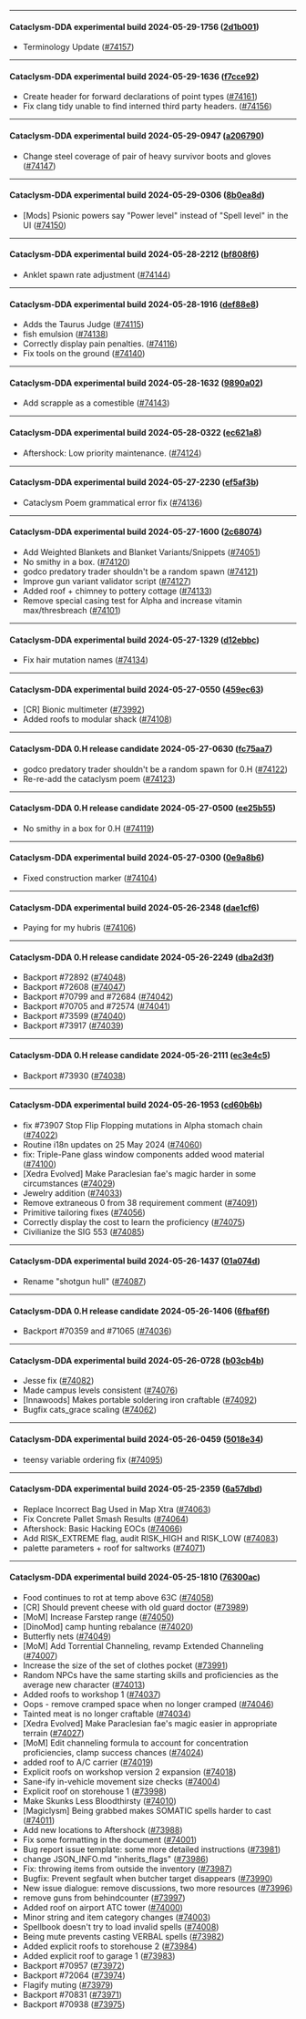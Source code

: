 
---

#### Cataclysm-DDA experimental build 2024-05-29-1756 ([2d1b001](https://github.com/CleverRaven/Cataclysm-DDA/releases/tag/cdda-experimental-2024-05-29-1756))

* Terminology Update ([#74157](https://github.com/CleverRaven/Cataclysm-DDA/pull/74157))

---

#### Cataclysm-DDA experimental build 2024-05-29-1636 ([f7cce92](https://github.com/CleverRaven/Cataclysm-DDA/releases/tag/cdda-experimental-2024-05-29-1636))

* Create header for forward declarations of point types ([#74161](https://github.com/CleverRaven/Cataclysm-DDA/pull/74161))
* Fix clang tidy unable to find interned third party headers. ([#74156](https://github.com/CleverRaven/Cataclysm-DDA/pull/74156))

---

#### Cataclysm-DDA experimental build 2024-05-29-0947 ([a206790](https://github.com/CleverRaven/Cataclysm-DDA/releases/tag/cdda-experimental-2024-05-29-0947))

* Change steel coverage of pair of heavy survivor boots and gloves ([#74147](https://github.com/CleverRaven/Cataclysm-DDA/pull/74147))

---

#### Cataclysm-DDA experimental build 2024-05-29-0306 ([8b0ea8d](https://github.com/CleverRaven/Cataclysm-DDA/releases/tag/cdda-experimental-2024-05-29-0306))

* [Mods] Psionic powers say "Power level" instead of "Spell level" in the UI ([#74150](https://github.com/CleverRaven/Cataclysm-DDA/pull/74150))

---

#### Cataclysm-DDA experimental build 2024-05-28-2212 ([bf808f6](https://github.com/CleverRaven/Cataclysm-DDA/releases/tag/cdda-experimental-2024-05-28-2212))

* Anklet spawn rate adjustment ([#74144](https://github.com/CleverRaven/Cataclysm-DDA/pull/74144))

---

#### Cataclysm-DDA experimental build 2024-05-28-1916 ([def88e8](https://github.com/CleverRaven/Cataclysm-DDA/releases/tag/cdda-experimental-2024-05-28-1916))

* Adds the Taurus Judge ([#74115](https://github.com/CleverRaven/Cataclysm-DDA/pull/74115))
* fish emulsion ([#74138](https://github.com/CleverRaven/Cataclysm-DDA/pull/74138))
* Correctly display pain penalties. ([#74116](https://github.com/CleverRaven/Cataclysm-DDA/pull/74116))
* Fix tools on the ground ([#74140](https://github.com/CleverRaven/Cataclysm-DDA/pull/74140))

---

#### Cataclysm-DDA experimental build 2024-05-28-1632 ([9890a02](https://github.com/CleverRaven/Cataclysm-DDA/releases/tag/cdda-experimental-2024-05-28-1632))

* Add scrapple as a comestible ([#74143](https://github.com/CleverRaven/Cataclysm-DDA/pull/74143))

---

#### Cataclysm-DDA experimental build 2024-05-28-0322 ([ec621a8](https://github.com/CleverRaven/Cataclysm-DDA/releases/tag/cdda-experimental-2024-05-28-0322))

* Aftershock: Low priority maintenance. ([#74124](https://github.com/CleverRaven/Cataclysm-DDA/pull/74124))

---

#### Cataclysm-DDA experimental build 2024-05-27-2230 ([ef5af3b](https://github.com/CleverRaven/Cataclysm-DDA/releases/tag/cdda-experimental-2024-05-27-2230))

* Cataclysm Poem grammatical error fix ([#74136](https://github.com/CleverRaven/Cataclysm-DDA/pull/74136))

---

#### Cataclysm-DDA experimental build 2024-05-27-1600 ([2c68074](https://github.com/CleverRaven/Cataclysm-DDA/releases/tag/cdda-experimental-2024-05-27-1600))

* Add Weighted Blankets and Blanket Variants/Snippets ([#74051](https://github.com/CleverRaven/Cataclysm-DDA/pull/74051))
* No smithy in a box. ([#74120](https://github.com/CleverRaven/Cataclysm-DDA/pull/74120))
* godco predatory trader shouldn't be a random spawn ([#74121](https://github.com/CleverRaven/Cataclysm-DDA/pull/74121))
* Improve gun variant validator script ([#74127](https://github.com/CleverRaven/Cataclysm-DDA/pull/74127))
* Added roof + chimney to pottery cottage ([#74133](https://github.com/CleverRaven/Cataclysm-DDA/pull/74133))
* Remove special casing test for Alpha and increase vitamin max/thresbreach ([#74101](https://github.com/CleverRaven/Cataclysm-DDA/pull/74101))

---

#### Cataclysm-DDA experimental build 2024-05-27-1329 ([d12ebbc](https://github.com/CleverRaven/Cataclysm-DDA/releases/tag/cdda-experimental-2024-05-27-1329))

* Fix hair mutation names ([#74134](https://github.com/CleverRaven/Cataclysm-DDA/pull/74134))

---

#### Cataclysm-DDA experimental build 2024-05-27-0550 ([459ec63](https://github.com/CleverRaven/Cataclysm-DDA/releases/tag/cdda-experimental-2024-05-27-0550))

* [CR] Bionic multimeter ([#73992](https://github.com/CleverRaven/Cataclysm-DDA/pull/73992))
* Added roofs to modular shack ([#74108](https://github.com/CleverRaven/Cataclysm-DDA/pull/74108))

---

#### Cataclysm-DDA 0.H release candidate 2024-05-27-0630 ([fc75aa7](https://github.com/CleverRaven/Cataclysm-DDA/releases/tag/cdda-0.H-2024-05-27-0630))

* godco predatory trader shouldn't be a random spawn for 0.H ([#74122](https://github.com/CleverRaven/Cataclysm-DDA/pull/74122))
* Re-re-add the cataclysm poem ([#74123](https://github.com/CleverRaven/Cataclysm-DDA/pull/74123))

---

#### Cataclysm-DDA 0.H release candidate 2024-05-27-0500 ([ee25b55](https://github.com/CleverRaven/Cataclysm-DDA/releases/tag/cdda-0.H-2024-05-27-0500))

* No smithy in a box for 0.H ([#74119](https://github.com/CleverRaven/Cataclysm-DDA/pull/74119))

---

#### Cataclysm-DDA experimental build 2024-05-27-0300 ([0e9a8b6](https://github.com/CleverRaven/Cataclysm-DDA/releases/tag/cdda-experimental-2024-05-27-0300))

* Fixed construction marker ([#74104](https://github.com/CleverRaven/Cataclysm-DDA/pull/74104))

---

#### Cataclysm-DDA experimental build 2024-05-26-2348 ([dae1cf6](https://github.com/CleverRaven/Cataclysm-DDA/releases/tag/cdda-experimental-2024-05-26-2348))

* Paying for my hubris ([#74106](https://github.com/CleverRaven/Cataclysm-DDA/pull/74106))

---

#### Cataclysm-DDA 0.H release candidate 2024-05-26-2249 ([dba2d3f](https://github.com/CleverRaven/Cataclysm-DDA/releases/tag/cdda-0.H-2024-05-26-2249))

* Backport #72892 ([#74048](https://github.com/CleverRaven/Cataclysm-DDA/pull/74048))
* Backport #72608 ([#74047](https://github.com/CleverRaven/Cataclysm-DDA/pull/74047))
* Backport #70799 and #72684 ([#74042](https://github.com/CleverRaven/Cataclysm-DDA/pull/74042))
* Backport #70705 and #72574 ([#74041](https://github.com/CleverRaven/Cataclysm-DDA/pull/74041))
* Backport #73599 ([#74040](https://github.com/CleverRaven/Cataclysm-DDA/pull/74040))
* Backport #73917 ([#74039](https://github.com/CleverRaven/Cataclysm-DDA/pull/74039))

---

#### Cataclysm-DDA 0.H release candidate 2024-05-26-2111 ([ec3e4c5](https://github.com/CleverRaven/Cataclysm-DDA/releases/tag/cdda-0.H-2024-05-26-2111))

* Backport #73930 ([#74038](https://github.com/CleverRaven/Cataclysm-DDA/pull/74038))

---

#### Cataclysm-DDA experimental build 2024-05-26-1953 ([cd60b6b](https://github.com/CleverRaven/Cataclysm-DDA/releases/tag/cdda-experimental-2024-05-26-1953))

* fix #73907   Stop Flip Flopping mutations in Alpha stomach chain ([#74022](https://github.com/CleverRaven/Cataclysm-DDA/pull/74022))
* Routine i18n updates on 25 May 2024 ([#74060](https://github.com/CleverRaven/Cataclysm-DDA/pull/74060))
* fix: Triple-Pane glass window components added wood material ([#74100](https://github.com/CleverRaven/Cataclysm-DDA/pull/74100))
* [Xedra Evolved] Make Paraclesian fae's magic harder in some circumstances ([#74029](https://github.com/CleverRaven/Cataclysm-DDA/pull/74029))
* Jewelry addition ([#74033](https://github.com/CleverRaven/Cataclysm-DDA/pull/74033))
* Remove extraneous 0 from 38 requirement comment ([#74091](https://github.com/CleverRaven/Cataclysm-DDA/pull/74091))
* Primitive tailoring fixes ([#74056](https://github.com/CleverRaven/Cataclysm-DDA/pull/74056))
* Correctly display the cost to learn the proficiency ([#74075](https://github.com/CleverRaven/Cataclysm-DDA/pull/74075))
* Civilianize the SIG 553 ([#74085](https://github.com/CleverRaven/Cataclysm-DDA/pull/74085))

---

#### Cataclysm-DDA experimental build 2024-05-26-1437 ([01a074d](https://github.com/CleverRaven/Cataclysm-DDA/releases/tag/cdda-experimental-2024-05-26-1437))

* Rename "shotgun hull" ([#74087](https://github.com/CleverRaven/Cataclysm-DDA/pull/74087))

---

#### Cataclysm-DDA 0.H release candidate 2024-05-26-1406 ([6fbaf6f](https://github.com/CleverRaven/Cataclysm-DDA/releases/tag/cdda-0.H-2024-05-26-1406))

* Backport #70359 and #71065 ([#74036](https://github.com/CleverRaven/Cataclysm-DDA/pull/74036))

---

#### Cataclysm-DDA experimental build 2024-05-26-0728 ([b03cb4b](https://github.com/CleverRaven/Cataclysm-DDA/releases/tag/cdda-experimental-2024-05-26-0728))

* Jesse fix ([#74082](https://github.com/CleverRaven/Cataclysm-DDA/pull/74082))
* Made campus levels consistent ([#74076](https://github.com/CleverRaven/Cataclysm-DDA/pull/74076))
* [Innawoods] Makes portable soldering iron craftable ([#74092](https://github.com/CleverRaven/Cataclysm-DDA/pull/74092))
* Bugfix cats_grace scaling ([#74062](https://github.com/CleverRaven/Cataclysm-DDA/pull/74062))

---

#### Cataclysm-DDA experimental build 2024-05-26-0459 ([5018e34](https://github.com/CleverRaven/Cataclysm-DDA/releases/tag/cdda-experimental-2024-05-26-0459))

* teensy variable ordering fix ([#74095](https://github.com/CleverRaven/Cataclysm-DDA/pull/74095))

---

#### Cataclysm-DDA experimental build 2024-05-25-2359 ([6a57dbd](https://github.com/CleverRaven/Cataclysm-DDA/releases/tag/cdda-experimental-2024-05-25-2359))

* Replace Incorrect Bag Used in Map Xtra ([#74063](https://github.com/CleverRaven/Cataclysm-DDA/pull/74063))
* Fix Concrete Pallet Smash Results ([#74064](https://github.com/CleverRaven/Cataclysm-DDA/pull/74064))
* Aftershock: Basic Hacking EOCs ([#74066](https://github.com/CleverRaven/Cataclysm-DDA/pull/74066))
* Add RISK_EXTREME flag, audit RISK_HIGH and RISK_LOW ([#74083](https://github.com/CleverRaven/Cataclysm-DDA/pull/74083))
* palette parameters + roof for saltworks ([#74071](https://github.com/CleverRaven/Cataclysm-DDA/pull/74071))

---

#### Cataclysm-DDA experimental build 2024-05-25-1810 ([76300ac](https://github.com/CleverRaven/Cataclysm-DDA/releases/tag/cdda-experimental-2024-05-25-1810))

* Food continues to rot at temp above 63C ([#74058](https://github.com/CleverRaven/Cataclysm-DDA/pull/74058))
* [CR] Should prevent cheese with old guard doctor ([#73989](https://github.com/CleverRaven/Cataclysm-DDA/pull/73989))
* [MoM] Increase Farstep range ([#74050](https://github.com/CleverRaven/Cataclysm-DDA/pull/74050))
* [DinoMod] camp hunting rebalance ([#74020](https://github.com/CleverRaven/Cataclysm-DDA/pull/74020))
* Butterfly nets ([#74049](https://github.com/CleverRaven/Cataclysm-DDA/pull/74049))
* [MoM] Add Torrential Channeling, revamp Extended Channeling ([#74007](https://github.com/CleverRaven/Cataclysm-DDA/pull/74007))
* Increase the size of the set of clothes pocket ([#73991](https://github.com/CleverRaven/Cataclysm-DDA/pull/73991))
* Random NPCs have the same starting skills and proficiencies as the average new character ([#74013](https://github.com/CleverRaven/Cataclysm-DDA/pull/74013))
* Added roofs to workshop 1 ([#74037](https://github.com/CleverRaven/Cataclysm-DDA/pull/74037))
* Oops - remove cramped space when no longer cramped ([#74046](https://github.com/CleverRaven/Cataclysm-DDA/pull/74046))
* Tainted meat is no longer craftable ([#74034](https://github.com/CleverRaven/Cataclysm-DDA/pull/74034))
* [Xedra Evolved] Make Paraclesian fae's magic easier in appropriate terrain ([#74027](https://github.com/CleverRaven/Cataclysm-DDA/pull/74027))
* [MoM] Edit channeling formula to account for concentration proficiencies, clamp success chances ([#74024](https://github.com/CleverRaven/Cataclysm-DDA/pull/74024))
* added roof to A/C carrier ([#74019](https://github.com/CleverRaven/Cataclysm-DDA/pull/74019))
* Explicit roofs on workshop version 2 expansion ([#74018](https://github.com/CleverRaven/Cataclysm-DDA/pull/74018))
* Sane-ify in-vehicle movement size checks ([#74004](https://github.com/CleverRaven/Cataclysm-DDA/pull/74004))
* Explicit roof on storehouse 1 ([#73998](https://github.com/CleverRaven/Cataclysm-DDA/pull/73998))
* Make Skunks Less Bloodthirsty ([#74010](https://github.com/CleverRaven/Cataclysm-DDA/pull/74010))
* [Magiclysm] Being grabbed makes SOMATIC spells harder to cast ([#74011](https://github.com/CleverRaven/Cataclysm-DDA/pull/74011))
* Add new locations to Aftershock ([#73988](https://github.com/CleverRaven/Cataclysm-DDA/pull/73988))
* Fix some formatting in the document ([#74001](https://github.com/CleverRaven/Cataclysm-DDA/pull/74001))
* Bug report issue template: some more detailed instructions ([#73981](https://github.com/CleverRaven/Cataclysm-DDA/pull/73981))
* change JSON_INFO.md "inherits_flags" ([#73986](https://github.com/CleverRaven/Cataclysm-DDA/pull/73986))
* Fix: throwing items from outside the inventory ([#73987](https://github.com/CleverRaven/Cataclysm-DDA/pull/73987))
* Bugfix: Prevent segfault when butcher target disappears ([#73990](https://github.com/CleverRaven/Cataclysm-DDA/pull/73990))
* New issue dialogue: remove discussions, two more resources ([#73996](https://github.com/CleverRaven/Cataclysm-DDA/pull/73996))
* remove guns from behindcounter ([#73997](https://github.com/CleverRaven/Cataclysm-DDA/pull/73997))
* Added roof on airport ATC tower ([#74000](https://github.com/CleverRaven/Cataclysm-DDA/pull/74000))
* Minor string and item category changes ([#74003](https://github.com/CleverRaven/Cataclysm-DDA/pull/74003))
* Spellbook doesn't try to load invalid spells ([#74008](https://github.com/CleverRaven/Cataclysm-DDA/pull/74008))
* Being mute prevents casting VERBAL spells ([#73982](https://github.com/CleverRaven/Cataclysm-DDA/pull/73982))
* Added explicit roofs to storehouse 2 ([#73984](https://github.com/CleverRaven/Cataclysm-DDA/pull/73984))
* Added explicit roof to garage 1 ([#73983](https://github.com/CleverRaven/Cataclysm-DDA/pull/73983))
* Backport #70957 ([#73972](https://github.com/CleverRaven/Cataclysm-DDA/pull/73972))
* Backport #72064 ([#73974](https://github.com/CleverRaven/Cataclysm-DDA/pull/73974))
* Flagify muting ([#73979](https://github.com/CleverRaven/Cataclysm-DDA/pull/73979))
* Backport #70831 ([#73971](https://github.com/CleverRaven/Cataclysm-DDA/pull/73971))
* Backport #70938 ([#73975](https://github.com/CleverRaven/Cataclysm-DDA/pull/73975))
